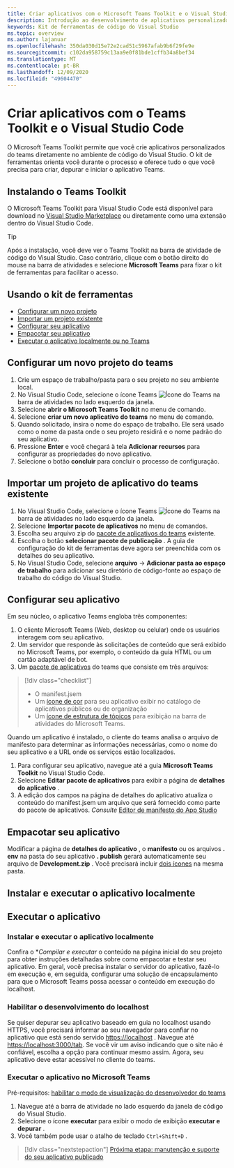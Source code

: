 ```yaml
---
title: Criar aplicativos com o Microsoft Teams Toolkit e o Visual Studio Code
description: Introdução ao desenvolvimento de aplicativos personalizados de grande parte diretamente no Visual Studio Code com o Microsoft Teams Toolkit
keywords: Kit de ferramentas de código do Visual Studio
ms.topic: overview
ms.author: lajanuar
ms.openlocfilehash: 350da030d15e72e2cad51c5967afab9b6f29fe9e
ms.sourcegitcommit: c102da958759c13aa9e0f81bde1cffb34a8bef34
ms.translationtype: MT
ms.contentlocale: pt-BR
ms.lasthandoff: 12/09/2020
ms.locfileid: "49604470"
---
```

# <a name="build-apps-with-the-teams-toolkit-and-visual-studio-code"></a>Criar aplicativos com o Teams Toolkit e o Visual Studio Code

O Microsoft Teams Toolkit permite que você crie aplicativos personalizados do teams diretamente no ambiente de código do Visual Studio. O kit de ferramentas orienta você durante o processo e oferece tudo o que você precisa para criar, depurar e iniciar o aplicativo Teams.

## <a name="installing-the-teams-toolkit"></a>Instalando o Teams Toolkit

O Microsoft Teams Toolkit para Visual Studio Code está disponível para download no [Visual Studio Marketplace](https://aka.ms/teams-toolkit) ou diretamente como uma extensão dentro do Visual Studio Code.

> [!TIP]
> Após a instalação, você deve ver o Teams Toolkit na barra de atividade de código do Visual Studio. Caso contrário, clique com o botão direito do mouse na barra de atividades e selecione **Microsoft Teams** para fixar o kit de ferramentas para facilitar o acesso.

## <a name="using-the-toolkit"></a>Usando o kit de ferramentas

- [Configurar um novo projeto](#set-up-a-new-teams-project)
- [Importar um projeto existente](#import-an-existing-teams-app-project)
- [Configurar seu aplicativo](#configure-your-app)
- [Empacotar seu aplicativo](#package-your-app)
- [Executar o aplicativo localmente ou no Teams](#run-your-app)

## <a name="set-up-a-new-teams-project"></a>Configurar um novo projeto do teams

1. Crie um espaço de trabalho/pasta para o seu projeto no seu ambiente local.
1. No Visual Studio Code, selecione o ícone Teams ![Ícone do Teams](../assets/icons/favicon-16x16.png) na barra de atividades no lado esquerdo da janela.
1. Selecione **abrir o Microsoft Teams Toolkit** no menu de comando.
1. Selecione **criar um novo aplicativo do teams** no menu de comando.
1. Quando solicitado, insira o nome do espaço de trabalho. Ele será usado como o nome da pasta onde o seu projeto residirá e o nome padrão do seu aplicativo.
1. Pressione **Enter** e você chegará à tela **Adicionar recursos** para configurar as propriedades do novo aplicativo.
1. Selecione o botão **concluir** para concluir o processo de configuração.

## <a name="import-an-existing-teams-app-project"></a>Importar um projeto de aplicativo do teams existente

1. No Visual Studio Code, selecione o ícone Teams ![Ícone do Teams](../assets/icons/favicon-16x16.png) na barra de atividades no lado esquerdo da janela.
1. Selecione **Importar pacote de aplicativos** no menu de comandos.
1. Escolha seu arquivo zip do [pacote de aplicativos do teams](../concepts/build-and-test/apps-package.md) existente.
1. Escolha o botão **selecionar pacote de publicação** . A guia de configuração do kit de ferramentas deve agora ser preenchida com os detalhes do seu aplicativo.
1. No Visual Studio Code, selecione **arquivo**  ->  **Adicionar pasta ao espaço de trabalho** para adicionar seu diretório de código-fonte ao espaço de trabalho do código do Visual Studio.

## <a name="configure-your-app"></a>Configurar seu aplicativo

Em seu núcleo, o aplicativo Teams engloba três componentes:

  1. O cliente Microsoft Teams (Web, desktop ou celular) onde os usuários interagem com seu aplicativo.
  1. Um servidor que responde às solicitações de conteúdo que será exibido no Microsoft Teams, por exemplo, o conteúdo da guia HTML ou um cartão adaptável de bot.
  1. Um [pacote de aplicativos](/concepts/build-and-test/apps-package.md) do teams que consiste em três arquivos:

  > [!div class="checklist"]
  >
  > - O manifest.jsem 
  > - Um [ícone de cor](../resources/schema/manifest-schema.md#icons) para seu aplicativo exibir no catálogo de aplicativos públicos ou de organização
 > - Um [ícone de estrutura de tópicos](../resources/schema/manifest-schema.md#icons) para exibição na barra de atividades do Microsoft Teams.

Quando um aplicativo é instalado, o cliente do teams analisa o arquivo de manifesto para determinar as informações necessárias, como o nome do seu aplicativo e a URL onde os serviços estão localizados.

1. Para configurar seu aplicativo, navegue até a guia **Microsoft Teams Toolkit** no Visual Studio Code.
1. Selecione **Editar pacote de aplicativos** para exibir a página de **detalhes do aplicativo** .
1. A edição dos campos na página de detalhes do aplicativo atualiza o conteúdo do manifest.jsem um arquivo que será fornecido como parte do pacote de aplicativos. *Consulte* [Editor de manifesto do App Studio](https://aka.ms/teams-toolkit-manifest)

## <a name="package-your-app"></a>Empacotar seu aplicativo

Modificar a página de **detalhes do aplicativo** , o **manifesto** ou os arquivos **. env** na pasta do seu aplicativo  **. publish** gerará automaticamente seu arquivo de **Development.zip** . Você precisará incluir [dois ícones](../concepts/build-and-test/apps-package.md#app-icons) na mesma pasta.

## <a name="install-and-run-your-app-locally"></a>Instalar e executar o aplicativo localmente

## <a name="run-your-app"></a>Executar o aplicativo

### <a name="install-and-run-your-app-locally"></a>Instalar e executar o aplicativo localmente

Confira o **Compilar e executar* o conteúdo na página inicial do seu projeto para obter instruções detalhadas sobre como empacotar e testar seu aplicativo. Em geral, você precisa instalar o servidor do aplicativo, fazê-lo em execução e, em seguida, configurar uma solução de encapsulamento para que o Microsoft Teams possa acessar o conteúdo em execução do localhost.

### <a name="enable-development-from-localhost"></a>Habilitar o desenvolvimento do localhost

Se quiser depurar seu aplicativo baseado em guia no localhost usando HTTPS, você precisará informar ao seu navegador para confiar no aplicativo que está sendo servido <https://localhost> . Navegue até <https://localhost:3000/tab>. Se você vir um aviso indicando que o site não é confiável, escolha a opção para continuar mesmo assim. Agora, seu aplicativo deve estar acessível no cliente do teams.

### <a name="run-your-app-in-teams"></a>Executar o aplicativo no Microsoft Teams

Pré-requisitos: [habilitar o modo de visualização do desenvolvedor do teams](https://aka.ms/teams-toolkit-enable-devpreview)

1. Navegue até a barra de atividade no lado esquerdo da janela de código do Visual Studio.
1. Selecione o ícone **executar** para exibir o modo de exibição **executar e depurar** .
1. Você também pode usar o atalho de teclado `Ctrl+Shift+D` .

> [!div class="nextstepaction"]
> [Próxima etapa: manutenção e suporte do seu aplicativo publicado](../concepts/deploy-and-publish/appsource/post-publish/overview.md)
